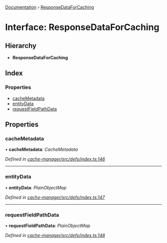 [Documentation](../README.md) › [ResponseDataForCaching](responsedataforcaching.md)

# Interface: ResponseDataForCaching

## Hierarchy

* **ResponseDataForCaching**

## Index

### Properties

* [cacheMetadata](responsedataforcaching.md#cachemetadata)
* [entityData](responsedataforcaching.md#entitydata)
* [requestFieldPathData](responsedataforcaching.md#requestfieldpathdata)

## Properties

###  cacheMetadata

• **cacheMetadata**: *CacheMetadata*

*Defined in [cache-manager/src/defs/index.ts:146](https://github.com/badbatch/graphql-box/blob/db0ab9f/packages/cache-manager/src/defs/index.ts#L146)*

___

###  entityData

• **entityData**: *PlainObjectMap*

*Defined in [cache-manager/src/defs/index.ts:147](https://github.com/badbatch/graphql-box/blob/db0ab9f/packages/cache-manager/src/defs/index.ts#L147)*

___

###  requestFieldPathData

• **requestFieldPathData**: *PlainObjectMap*

*Defined in [cache-manager/src/defs/index.ts:148](https://github.com/badbatch/graphql-box/blob/db0ab9f/packages/cache-manager/src/defs/index.ts#L148)*
